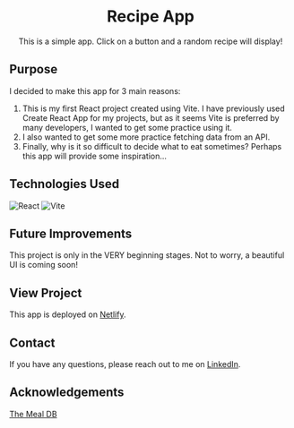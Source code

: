 <h1 align="center" id="readme-top">Recipe App</h1>

<p align="center">This is a simple app. Click on a button and a random recipe will display!</p>

## Purpose

I decided to make this app for 3 main reasons:
<ol>
  <li>This is my first React project created using Vite. I have previously used Create React App for my projects, but as it seems Vite is preferred by many developers, I wanted to get some practice using it.</li>

  <li>I also wanted to get some more practice fetching data from an API.</li>

  <li>Finally, why is it so difficult to decide what to eat sometimes? Perhaps this app will provide some inspiration...</li>
</ol>

## Technologies Used

![React](https://img.shields.io/badge/React-20232A?style=for-the-badge&logo=react&logoColor=61DAFB)
![Vite](https://img.shields.io/badge/-Vite-c1d6d6?logo=vite&style=for-the-badge)

## Future Improvements

This project is only in the VERY beginning stages. Not to worry, a beautiful UI is coming soon!

## View Project

This app is deployed on [Netlify](whatsfordinnertoday.netlify.app).

## Contact

If you have any questions, please reach out to me on [LinkedIn](https://www.linkedin.com/in/amberhunt955).

## Acknowledgements  

[The Meal DB](https://www.themealdb.com/api.php)